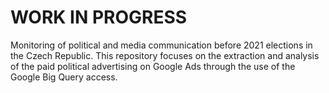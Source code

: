 #  WORK IN PROGRESS
Monitoring of political and media communication before 2021 elections in the Czech Republic. This repository focuses on the extraction and analysis of the paid political advertising on Google Ads through the use of the Google Big Query access.
